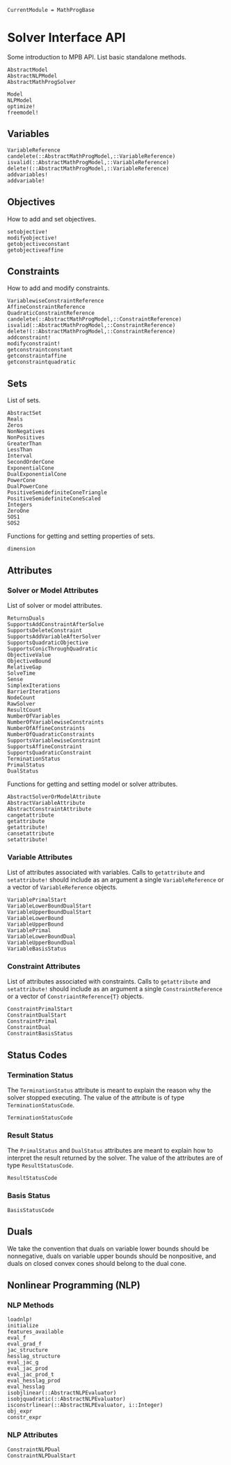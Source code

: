 ```@meta
CurrentModule = MathProgBase
```

# Solver Interface API

Some introduction to MPB API. List basic standalone methods.

```@docs
AbstractModel
AbstractNLPModel
AbstractMathProgSolver
```

```@docs
Model
NLPModel
optimize!
freemodel!
```

## Variables

```@docs
VariableReference
candelete(::AbstractMathProgModel,::VariableReference)
isvalid(::AbstractMathProgModel,::VariableReference)
delete!(::AbstractMathProgModel,::VariableReference)
addvariables!
addvariable!
```

## Objectives

How to add and set objectives.
```@docs
setobjective!
modifyobjective!
getobjectiveconstant
getobjectiveaffine
```

## Constraints

How to add and modify constraints.
```@docs
VariablewiseConstraintReference
AffineConstraintReference
QuadraticConstraintReference
candelete(::AbstractMathProgModel,::ConstraintReference)
isvalid(::AbstractMathProgModel,::ConstraintReference)
delete!(::AbstractMathProgModel,::ConstraintReference)
addconstraint!
modifyconstraint!
getconstraintconstant
getconstraintaffine
getconstraintquadratic
```

## Sets

List of sets.
```@docs
AbstractSet
Reals
Zeros
NonNegatives
NonPositives
GreaterThan
LessThan
Interval
SecondOrderCone
ExponentialCone
DualExponentialCone
PowerCone
DualPowerCone
PositiveSemidefiniteConeTriangle
PositiveSemidefiniteConeScaled
Integers
ZeroOne
SOS1
SOS2
```

Functions for getting and setting properties of sets.
```@docs
dimension
```

## Attributes

### Solver or Model Attributes

List of solver or model attributes.
```@docs
ReturnsDuals
SupportsAddConstraintAfterSolve
SupportsDeleteConstraint
SupportsAddVariableAfterSolver
SupportsQuadraticObjective
SupportsConicThroughQuadratic
ObjectiveValue
ObjectiveBound
RelativeGap
SolveTime
Sense
SimplexIterations
BarrierIterations
NodeCount
RawSolver
ResultCount
NumberOfVariables
NumberOfVariablewiseConstraints
NumberOfAffineConstraints
NumberOfQuadraticConstraints
SupportsVariablewiseConstraint
SupportsAffineConstraint
SupportsQuadraticConstraint
TerminationStatus
PrimalStatus
DualStatus
```

Functions for getting and setting model or solver attributes.
```@docs
AbstractSolverOrModelAttribute
AbstractVariableAttribute
AbstractConstraintAttribute
cangetattribute
getattribute
getattribute!
cansetattribute
setattribute!
```

### Variable Attributes

List of attributes associated with variables. Calls to `getattribute` and `setattribute!` should include as an argument a single `VariableReference` or a vector of `VariableReference` objects.
```@docs
VariablePrimalStart
VariableLowerBoundDualStart
VariableUpperBoundDualStart
VariableLowerBound
VariableUpperBound
VariablePrimal
VariableLowerBoundDual
VariableUpperBoundDual
VariableBasisStatus
```

### Constraint Attributes

List of attributes associated with constraints. Calls to `getattribute` and `setattribute!` should include as an argument a single `ConstraintReference` or a vector of `ConstriaintReference{T}` objects.
```@docs
ConstraintPrimalStart
ConstraintDualStart
ConstraintPrimal
ConstraintDual
ConstraintBasisStatus
```

## Status Codes

### Termination Status

The `TerminationStatus` attribute is meant to explain the reason why the solver stopped executing. The value of the attribute is of type `TerminationStatusCode`.
```@docs
TerminationStatusCode
```

### Result Status

The `PrimalStatus` and `DualStatus` attributes are meant to explain how to interpret the result returned by the solver. The value of the attributes are of type `ResultStatusCode`.
```@docs
ResultStatusCode
```

### Basis Status

```@docs
BasisStatusCode
```

## Duals

We take the convention that duals on variable lower bounds should be nonnegative, duals on variable upper bounds should be nonpositive, and duals on closed convex cones should belong to the dual cone.

## Nonlinear Programming (NLP)


### NLP Methods

```@docs
loadnlp!
initialize
features_available
eval_f
eval_grad_f
jac_structure
hesslag_structure
eval_jac_g
eval_jac_prod
eval_jac_prod_t
eval_hesslag_prod
eval_hesslag
isobjlinear(::AbstractNLPEvaluator)
isobjquadratic(::AbstractNLPEvaluator)
isconstrlinear(::AbstractNLPEvaluator, i::Integer)
obj_expr
constr_expr
```

### NLP Attributes

```@docs
ConstraintNLPDual
ConstraintNLPDualStart
```
